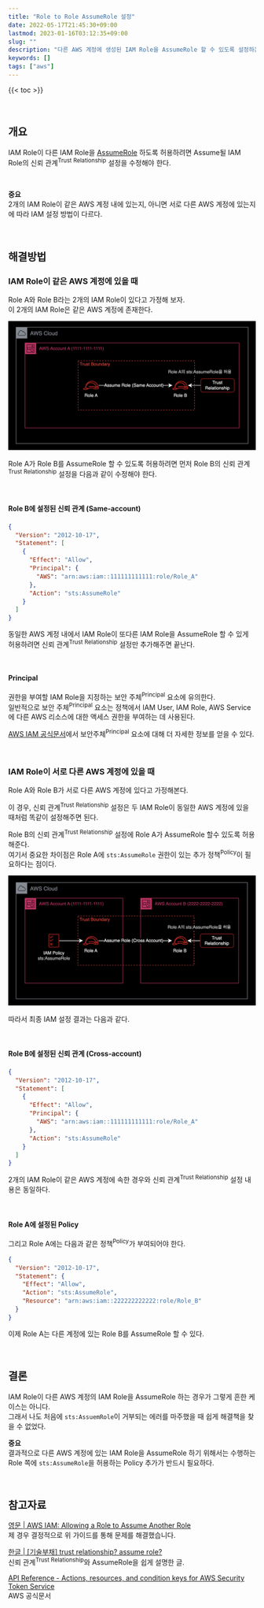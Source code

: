 ```yaml
---
title: "Role to Role AssumeRole 설정"
date: 2022-05-17T21:45:30+09:00
lastmod: 2023-01-16T03:12:35+09:00
slug: ""
description: "다른 AWS 계정에 생성된 IAM Role을 AssumeRole 할 수 있도록 설정하는 방법을 소개한다."
keywords: []
tags: ["aws"]
---
```


{{< toc >}}

&nbsp;

## 개요

IAM Role이 다른 IAM Role을 [AssumeRole](https://docs.aws.amazon.com/STS/latest/APIReference/API_AssumeRole.html) 하도록 허용하려면 Assume될 IAM Role의 신뢰 관계<sup>Trust Relationship</sup> 설정을 수정해야 한다.  

&nbsp;

**중요**  
2개의 IAM Role이 같은 AWS 계정 내에 있는지, 아니면 서로 다른 AWS 계정에 있는지에 따라 IAM 설정 방법이 다르다.

&nbsp;

## 해결방법

### IAM Role이 같은 AWS 계정에 있을 때

Role A와 Role B라는 2개의 IAM Role이 있다고 가정해 보자.  
이 2개의 IAM Role은 같은 AWS 계정에 존재한다.  

![Same account Role to Role](./1.png)

Role A가 Role B를 AssumeRole 할 수 있도록 허용하려면 먼저 Role B의 신뢰 관계<sup>Trust Relationship</sup> 설정을 다음과 같이 수정해야 한다.

&nbsp;

#### Role B에 설정된 신뢰 관계 (Same-account)

```json
{
  "Version": "2012-10-17",
  "Statement": [
    {
      "Effect": "Allow",
      "Principal": {
        "AWS": "arn:aws:iam::111111111111:role/Role_A"
      },
      "Action": "sts:AssumeRole"
    }
  ]
}
```

동일한 AWS 계정 내에서 IAM Role이 또다른 IAM Role을 AssumeRole 할 수 있게 허용하려면 신뢰 관계<sup>Trust Relationship</sup> 설정만 추가해주면 끝난다.

&nbsp;

#### Principal

권한을 부여할 IAM Role을 지정하는 보안 주체<sup>Principal</sup> 요소에 유의한다.  
일반적으로 보안 주체<sup>Principal</sup> 요소는 정책에서 IAM User, IAM Role, AWS Service에 다른 AWS 리소스에 대한 액세스 권한을 부여하는 데 사용된다.  

[AWS IAM 공식문서](https://docs.aws.amazon.com/ko_kr/IAM/latest/UserGuide/reference_policies_elements_principal.html)에서 보안주체<sup>Principal</sup> 요소에 대해 더 자세한 정보를 얻을 수 있다.  

&nbsp;

### IAM Role이 서로 다른 AWS 계정에 있을 때

Role A와 Role B가 서로 다른 AWS 계정에 있다고 가정해본다.

이 경우, 신뢰 관계<sup>Trust Relationship</sup> 설정은 두 IAM Role이 동일한 AWS 계정에 있을 때처럼 똑같이 설정해주면 된다.

Role B의 신뢰 관계<sup>Trust Relationship</sup> 설정에 Role A가 AssumeRole 할수 있도록 허용해준다.  
여기서 중요한 차이점은 Role A에 `sts:AssumeRole` 권한이 있는 추가 정책<sup>Policy</sup>이 필요하다는 점이다.

![Cross-account Role to Role](./2.png)

따라서 최종 IAM 설정 결과는 다음과 같다.

&nbsp;

#### Role B에 설정된 신뢰 관계 (Cross-account)

```json
{
  "Version": "2012-10-17",
  "Statement": [
    {
      "Effect": "Allow",
      "Principal": {
        "AWS": "arn:aws:iam::111111111111:role/Role_A"
      },
      "Action": "sts:AssumeRole"
    }
  ]
}
```

2개의 IAM Role이 같은 AWS 계정에 속한 경우와 신뢰 관계<sup>Trust Relationship</sup> 설정 내용은 동일하다.  

&nbsp;

#### Role A에 설정된 Policy

그리고 Role A에는 다음과 같은 정책<sup>Policy</sup>가 부여되어야 한다.

```json
{
  "Version": "2012-10-17",
  "Statement": {
    "Effect": "Allow",
    "Action": "sts:AssumeRole",
    "Resource": "arn:aws:iam::222222222222:role/Role_B"
  }
}
```

이제 Role A는 다른 계정에 있는 Role B를 AssumeRole 할 수 있다.

&nbsp;

## 결론

IAM Role이 다른 AWS 계정의 IAM Role을 AssumeRole 하는 경우가 그렇게 흔한 케이스는 아니다.  
그래서 나도 처음에 `sts:AssuemRole`이 거부되는 에러를 마주했을 때 쉽게 해결책을 찾을 수 없었다.  

**중요**  
결과적으로 다른 AWS 계정에 있는 IAM Role을 AssumeRole 하기 위해서는 수행하는 Role 쪽에 `sts:AssumeRole`을 허용하는 Policy 추가가 반드시 필요하다.

&nbsp;

## 참고자료

[영문 | AWS IAM: Allowing a Role to Assume Another Role](https://nelsonfigueroa.dev/aws-iam-allowing-a-role-to-assume-another-role/)  
제 경우 결정적으로 위 가이드를 통해 문제를 해결했습니다.

[한글 | [기술부채] trust relationship? assume role?](https://always-kimkim.tistory.com/entry/trust-relationship-assume-role)  
신뢰 관계<sup>Trust Relationship</sup>와 AssumeRole을 쉽게 설명한 글.

[API Reference - Actions, resources, and condition keys for AWS Security Token Service](https://docs.aws.amazon.com/STS/latest/APIReference/API_AssumeRole.html)  
AWS 공식문서

